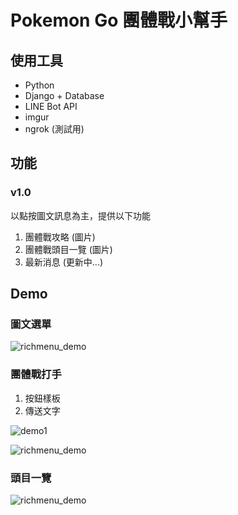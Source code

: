 # Pokemon Go 團體戰小幫手

## 使用工具

* Python
* Django + Database
* LINE Bot API
* imgur
* ngrok (測試用)

## 功能

### v1.0

以點按圖文訊息為主，提供以下功能

1. 團體戰攻略 (圖片)
2. 團體戰頭目一覽 (圖片)
3. 最新消息 (更新中...)

## Demo

### 圖文選單

![richmenu_demo](static/richmenu_demo.jpg)

### 團體戰打手

1. 按鈕樣板
2. 傳送文字

![demo1](static/demo1.jpg)

![richmenu_demo](static/demo2.jpg)

### 頭目一覽

![richmenu_demo](static/demo3.jpg)
